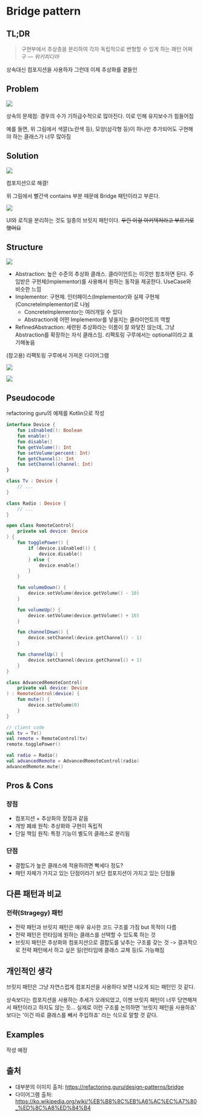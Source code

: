 # Bridge pattern

## TL;DR

> 구현부에서 추상층을 분리하여 각자 독립적으로 변형할 수 있게 하는 패턴 어쩌구
> — *위키피디아*

상속대신 컴포지션을 사용하자 그런데 이제 추상화를 곁들인

## Problem

![](https://refactoring.guru/images/patterns/diagrams/bridge/problem-en-2x.png)

상속의 문제점: 경우의 수가 기하급수적으로 많아진다. 이로 인해 유지보수가 힘들어짐

예를 들면, 위 그림에서 색깔(노란색 등), 모양(삼각형 등)이 하나만 추가되어도 구현해야 하는 클래스가 너무 많아짐

## Solution

![](https://refactoring.guru/images/patterns/diagrams/bridge/solution-en-2x.png)

컴포지션으로 해결!

위 그림에서 빨간색 contains 부분 때문에 Bridge 패턴이라고 부른다.

![](https://refactoring.guru/images/patterns/content/bridge/bridge-2-en-2x.png?id=bbd64c96e6711636356944b3564ad67e)

UI와 로직을 분리하는 것도 일종의 브릿지 패턴이다. ~~우린 이걸 아키텍처라고 부르기로 했어요~~

## Structure

<img src="https://upload.wikimedia.org/wikipedia/commons/thumb/c/cf/Bridge_UML_class_diagram.svg/1920px-Bridge_UML_class_diagram.svg.png" style="background-color:white;" />

- Abstraction: 높은 수준의 추상화 클래스. 클라이언트는 이것만 참조하면 된다. 주입받은 구현체(Implementor)를 사용해서 원하는 동작을 제공한다. UseCase와 비슷한 느낌
- Implementor: 구현체. 인터페이스(Implementor)와 실제 구현체(ConcreteImplementor)로 나뉨
  - ConcreteImplementor는 여러개일 수 있다
  - Abstraction에 어떤 Implementor를 넣을지는 클라이언트의 역할
- RefinedAbstraction: 세련된 추상화라는 이름이 잘 와닿진 않는데, 그냥 Abstraction를 확장하는 자식 클래스임. 리팩토링 구루에서는 optional이라고 표기해놓음

(참고용) 리팩토링 구루에서 가져온 다이어그램

![](https://refactoring.guru/images/patterns/diagrams/bridge/structure-en-indexed-2x.png?id=99713473c8ba3c08ce6a3540f1453ebc)

![](https://refactoring.guru/images/patterns/diagrams/bridge/example-en-2x.png?id=9b24f3116b5b55a462841da41b11d32f)

## Pseudocode

refactoring guru의 예제를 Kotlin으로 작성

```kotlin
interface Device {
    fun isEnabled(): Boolean
    fun enable()
    fun disable()
    fun getVolume(): Int
    fun setVolume(percent: Int)
    fun getChannel(): Int
    fun setChannel(channel: Int)
}

class Tv : Device {
    // ...
}

class Radio : Device {
    // ...
}
```

```kotlin
open class RemoteControl(
    private val device: Device
) {
    fun togglePower() {
        if (device.isEnabled()) {
            device.disable()
        } else {
            device.enable()
        }
    }

    fun volumeDown() {
        device.setVolume(device.getVolume() - 10)
    }

    fun volumeUp() {
        device.setVolume(device.getVolume() + 10)
    }

    fun channelDown() {
        device.setChannel(device.getChannel() - 1)
    }

    fun channelUp() {
        device.setChannel(device.getChannel() + 1)
    }
}

class AdvancedRemoteControl(
    private val device: Device
) : RemoteControl(device) {
    fun mute() {
        device.setVolume(0)
    }
}
```

```kotlin
// client code
val tv = Tv()
val remote = RemoteControl(tv)
remote.togglePower()

val radio = Radio()
val advancedRemote = AdvancedRemoteControl(radio)
advancedRemote.mute()
```

## Pros & Cons

### 장점

- 컴포지션 + 추상화의 장점과 같음
- 개방 폐쇄 원칙: 추상화와 구현이 독립적
- 단일 책임 원칙: 특정 기능이 별도의 클래스로 분리됨

### 단점

- 결합도가 높은 클래스에 적용하려면 빡세다 정도?
- 패턴 자체가 가지고 있는 단점이라기 보단 컴포지션이 가지고 있는 단점들

## 다른 패턴과 비교

### 전략(Stragegy) 패턴

- 전략 패턴과 브릿지 패턴은 매우 유사한 코드 구조를 가짐 but 목적이 다름
- 전략 패턴은 런타임에 원하는 클래스를 선택할 수 있도록 하는 것
- 브릿지 패턴은 추상화와 컴포지션으로 결합도를 낮추는 구조를 갖는 것 -> 결과적으로 전략 패턴에서 하고 싶은 일(런타임에 클래스 교체 등)도 가능해짐

## 개인적인 생각

브릿지 패턴은 그냥 자연스럽게 컴포지션을 사용하다 보면 나오게 되는 패턴인 것 같다.

상속보다는 컴포지션을 사용하는 추세가 오래되었고, 이젠 브릿지 패턴이 너무 당연해져서 패턴이라고 하지도 않는 듯... 실제로 이런 구조를 논의하면 '브릿지 패턴을 사용하죠' 보다는 '이건 따로 클래스를 빼서 주입하죠' 라는 식으로 말할 것 같다.

## Examples

작성 예정

## 출처

- 대부분의 이미지 출처: https://refactoring.guru/design-patterns/bridge
- 다이어그램 출처: https://ko.wikipedia.org/wiki/%EB%B8%8C%EB%A6%AC%EC%A7%80_%ED%8C%A8%ED%84%B4
